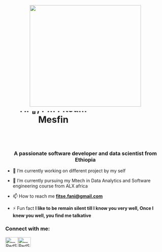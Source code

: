 
<p  align="center"><img src="https://6448316.fs1.hubspotusercontent-na1.net/hubfs/6448316/what-computer-programming-jobs-offer-remote-work-jpg.jpeg" width="350" height="320" /></p>
<marquee width="60%" direction="down" height="100px">
<h1 align="center">Hi 👋, I'm Fitsum Mesfin</h1>
</marquee>

<h3 align="center">A passionate software developer and data scientist from Ethiopia</h3>


- 🔭 I’m currently working on different project by my self

- 🌱 I’m currently pursuing my Mtech in Data Analytics and Software engineering course from ALX africa

- 📫 How to reach me **fitse.fani@gmail.com**

- ⚡ Fun fact **I like to be remain silent till I know you very well, Once I knew you well, you find me talkative**

<h3 align="left">Connect with me:</h3>
<p align="left">
<a href="https://twitter.com/fitsumMD" target="blank"><img align="center" src="https://raw.githubusercontent.com/rahuldkjain/github-profile-readme-generator/master/src/images/icons/Social/twitter.svg" alt="__RedSpinel__" height="30" width="40" /></a><a href="https://www.linkedin.com/in/fitsum-mesfin-25a01a185/" target="blank"><img align="center" src="https://play-lh.googleusercontent.com/kMofEFLjobZy_bCuaiDogzBcUT-dz3BBbOrIEjJ-hqOabjK8ieuevGe6wlTD15QzOqw=w480-h960-rw" alt="__RedSpinel__" height="30" width="40" /></a>
